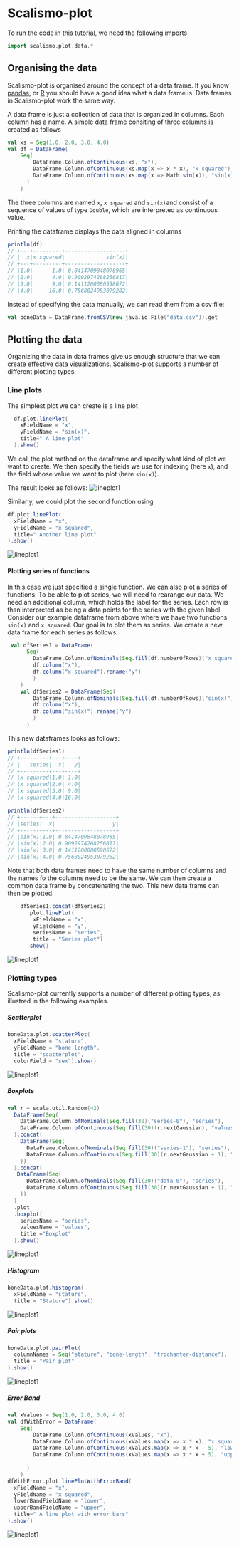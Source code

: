 # Scalismo-plot

To run the code in this tutorial, we need the following imports 
```scala
import scalismo.plot.data.*
```

## Organising the data

Scalismo-plot is organised around the concept of a data frame. If you know [pandas](pandas.pydata.org), 
or [R](r-project.org) you should have a good idea what a data frame is. Data frames in Scalismo-plot
work the same way. 

A data frame is just a collection of data that is organized in columns. Each column has a name. 
A simple data frame consiting of three columns is created as follows
```scala
val xs = Seq(1.0, 2.0, 3.0, 4.0)
val df = DataFrame(
    Seq(
        DataFrame.Column.ofContinuous(xs, "x"),
        DataFrame.Column.ofContinuous(xs.map(x => x * x), "x squared"),
        DataFrame.Column.ofContinuous(xs.map(x => Math.sin(x)), "sin(x)"),
      )
    )
```
The three columns are named ```x```, ```x squared``` and ```sin(x)```and consist of a sequence of values of 
type ```Double```, which are interpreted as continuous value.  

Printing the dataframe displays the data aligned in columns
```scala
println(df)
// +---+---------+-------------------+
// |  x|x squared|             sin(x)|
// +---+---------+-------------------+
// |1.0|      1.0| 0.8414709848078965|
// |2.0|      4.0| 0.9092974268256817|
// |3.0|      9.0| 0.1411200080598672|
// |4.0|     16.0|-0.7568024953079282|
```

Instead of specifying the data manually, we can read them from a csv file:
```scala
val boneData = DataFrame.fromCSV(new java.io.File("data.csv")).get
```

## Plotting the data

Organizing the data in data frames give us enough structure that we can 
create effective data visualizations. Scalismo-plot supports a number of 
different plotting types.

### Line plots
The simplest plot we can create is 
a line plot
```scala
  df.plot.linePlot(
    xFieldName = "x", 
    yFieldName = "sin(x)",  
    title=" A line plot"
  ).show()
``` 
We call the plot method on the dataframe and specify what kind of plot we want to create. 
We then specify the fields we use for indexing (here ```x```), and the field whose
value we want to plot (here ```sin(x)```). 

The result looks as follows:
![lineplot1](plots/lineplot1.svg)

Similarly, we could plot the second function using 
```scala
df.plot.linePlot(
  xFieldName = "x", 
  yFieldName = "x squared",  
  title=" Another line plot"
).show()
```

![lineplot1](plots/lineplot2.svg)

#### Plotting series of functions

In this case we just specified a single function. We can also plot a series of functions. 
To be able to plot series, we will need to rearange our data. We need an 
additional column, which holds the label for the series. Each row is than interpreted
as being a data points for the series with the given label. 
Consider our example dataframe from above where we have two functions ```sin(x)``` and ```x squared```.
Our goal is to plot them as series. We create a new data frame for each series as follows:
```scala
 val dfSeries1 = DataFrame(
      Seq(
        DataFrame.Column.ofNominals(Seq.fill(df.numberOfRows)("x squared"), "series"),
        df.column("x"),
        df.column("x squared").rename("y")
        )       
    )
    val dfSeries2 = DataFrame(Seq(
        DataFrame.Column.ofNominals(Seq.fill(df.numberOfRows)("sin(x)"), "series"),
        df.column("x"),
        df.column("sin(x)").rename("y")
        )       
      ) 
```
This new dataframes looks as follows:
```scala
println(dfSeries1)
// +---------+---+----+
// |   series|  x|   y|
// +---------+---+----+
// |x squared|1.0| 1.0|
// |x squared|2.0| 4.0|
// |x squared|3.0| 9.0|
// |x squared|4.0|16.0|
println(dfSeries2)
// +------+---+-------------------+
// |series|  x|                  y|
// +------+---+-------------------+
// |sin(x)|1.0| 0.8414709848078965|
// |sin(x)|2.0| 0.9092974268256817|
// |sin(x)|3.0| 0.1411200080598672|
// |sin(x)|4.0|-0.7568024953079282|
```
 

Note that both data frames need to have the same number of columns and the names fo the 
columns need to be the same. We can then create a common data frame by concatenating the two. 
This new data frame can then be plotted. 
```scala
    dfSeries1.concat(dfSeries2)
      .plot.linePlot(
        xFieldName = "x", 
        yFieldName = "y", 
        seriesName = "series", 
        title = "Series plot")
      .show()
```

![lineplot1](plots/lineseries.svg)
    

### Plotting types

Scalismo-plot currently supports a number of different plotting types, as illustred
in the following examples. 

##### Scatterplot
```scala
boneData.plot.scatterPlot(
  xFieldName = "stature", 
  yFieldName = "bone-length", 
  title = "scatterplot", 
  colorField = "sex").show()
```

![lineplot1](plots/scatterplot.svg)


##### Boxplots

```scala
val r = scala.util.Random(42)
  DataFrame(Seq(
    DataFrame.Column.ofNominals(Seq.fill(30)("series-0"), "series"),
    DataFrame.Column.ofContinuous(Seq.fill(30)(r.nextGaussian), "values"))
  ).concat(
    DataFrame(Seq(
      DataFrame.Column.ofNominals(Seq.fill(30)("series-1"), "series"),
      DataFrame.Column.ofContinuous(Seq.fill(30)(r.nextGaussian + 1), "values")
    ))
  ).concat(
   DataFrame(Seq(
      DataFrame.Column.ofNominals(Seq.fill(30)("data-0"), "series"),
      DataFrame.Column.ofContinuous(Seq.fill(30)(r.nextGaussian + 1), "values")
    ))
  )
  .plot
  .boxplot(
    seriesName = "series", 
    valuesName = "values", 
    title ="Boxplot"
  ).show()
```

![lineplot1](plots/boxplot.svg)

##### Histogram

```scala
boneData.plot.histogram(
  xFieldName = "stature", 
  title = "Stature").show()
```

![lineplot1](plots/histogram.svg)


##### Pair plots

```scala
boneData.plot.pairPlot(
  columnNames = Seq("stature", "bone-length", "trochanter-distance"), 
  title = "Pair plot"
).show()
```

![lineplot1](plots/pairplot.svg)

##### Error Band

```scala
val xValues = Seq(1.0, 2.0, 3.0, 4.0)
val dfWithError = DataFrame(
    Seq(
        DataFrame.Column.ofContinuous(xValues, "x"),
        DataFrame.Column.ofContinuous(xValues.map(x => x * x), "x squared"),
        DataFrame.Column.ofContinuous(xValues.map(x => x * x - 5), "lower"),
        DataFrame.Column.ofContinuous(xValues.map(x => x * x + 5), "upper"),
        
      )
    )
dfWithError.plot.linePlotWithErrorBand(
  xFieldName = "x", 
  yFieldName = "x squared",  
  lowerBandFieldName = "lower", 
  upperBandFieldName = "upper", 
  title=" A line plot with error bars"
).show()
```

![lineplot1](plots/errorband.svg)